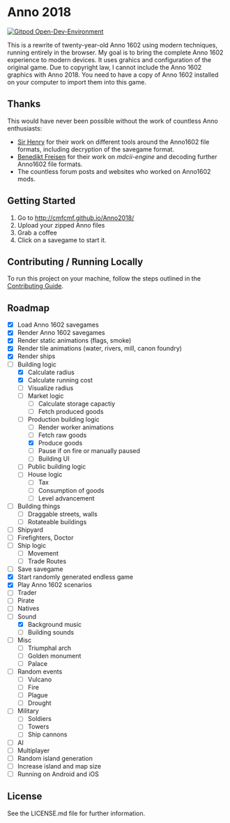 # Anno 2018

[![Gitpod Open-Dev-Environment](https://img.shields.io/badge/GitPod-click%20to%20open%20ready%20to%20use%20dev%20environment-blue)](https://gitpod.io/#https://github.com/cmfcmf/Anno2018) 

This is a rewrite of twenty-year-old Anno 1602 using modern techniques, running
entirely in the browser.
My goal is to bring the complete Anno 1602 experience to modern devices.
It uses grahics and configuration of the original game. Due to copyright law,
I cannot include the Anno 1602 graphics with Anno 2018. You need to have a copy of
Anno 1602 installed on your computer to import them into this game.

## Thanks

This would have never been possible without the work of countless Anno enthusiasts:
- [Sir Henry](https://github.com/wzurborg) for their work on different tools around
  the Anno1602 file formats, including decryption of the savegame format.
- [Benedikt Freisen](https://github.com/roybaer) for their work on _mdcii-engine_
  and decoding further Anno1602 file formats.
- The countless forum posts and websites who worked on Anno1602 mods.

## Getting Started

1. Go to http://cmfcmf.github.io/Anno2018/
2. Upload your zipped Anno files
3. Grab a coffee
4. Click on a savegame to start it.

## Contributing / Running Locally

To run this project on your machine, follow the steps outlined in the
[Contributing Guide](CONTRIBUTING.md).

## Roadmap

- [x] Load Anno 1602 savegames
- [x] Render Anno 1602 savegames
- [x] Render static animations (flags, smoke)
- [x] Render tile animations (water, rivers, mill, canon foundry)
- [x] Render ships
- [ ] Building logic
  - [x] Calculate radius
  - [x] Calculate running cost
  - [ ] Visualize radius
  - [ ] Market logic
    - [ ] Calculate storage capactiy
    - [ ] Fetch produced goods
  - [ ] Production building logic
    - [ ] Render worker animations
    - [ ] Fetch raw goods
    - [x] Produce goods
    - [ ] Pause if on fire or manually paused
    - [ ] Building UI
  - [ ] Public building logic
  - [ ] House logic
    - [ ] Tax
    - [ ] Consumption of goods
    - [ ] Level advancement
- [ ] Building things
  - [ ] Draggable streets, walls
  - [ ] Rotateable buildings
- [ ] Shipyard
- [ ] Firefighters, Doctor
- [ ] Ship logic
  - [ ] Movement
  - [ ] Trade Routes
- [ ] Save savegame
- [x] Start randomly generated endless game
- [x] Play Anno 1602 scenarios
- [ ] Trader
- [ ] Pirate
- [ ] Natives
- [ ] Sound
  - [x] Background music
  - [ ] Building sounds
- [ ] Misc
  - [ ] Triumphal arch
  - [ ] Golden monument
  - [ ] Palace
- [ ] Random events
  - [ ] Vulcano
  - [ ] Fire
  - [ ] Plague
  - [ ] Drought
- [ ] Military
  - [ ] Soldiers
  - [ ] Towers
  - [ ] Ship cannons
- [ ] AI
- [ ] Multiplayer
- [ ] Random island generation
- [ ] Increase island and map size
- [ ] Running on Android and iOS

## License

See the LICENSE.md file for further information.
